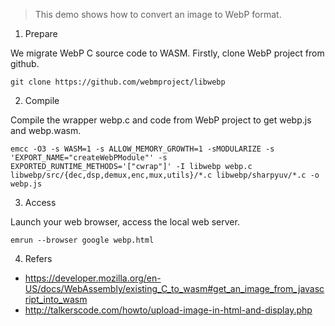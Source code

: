 > This demo shows how to convert an image to WebP format.

1. Prepare

We migrate WebP C source code to WASM. Firstly, clone WebP project from github.
```shell
git clone https://github.com/webmproject/libwebp
```
2. Compile

Compile the wrapper webp.c and code from WebP project to get webp.js and webp.wasm.
```shell
emcc -O3 -s WASM=1 -s ALLOW_MEMORY_GROWTH=1 -sMODULARIZE -s 'EXPORT_NAME="createWebPModule"' -s EXPORTED_RUNTIME_METHODS='["cwrap"]' -I libwebp webp.c libwebp/src/{dec,dsp,demux,enc,mux,utils}/*.c libwebp/sharpyuv/*.c -o webp.js
```

3. Access

Launch your web browser, access the local web server.
```shell
emrun --browser google webp.html
```

4. Refers
- https://developer.mozilla.org/en-US/docs/WebAssembly/existing_C_to_wasm#get_an_image_from_javascript_into_wasm
- http://talkerscode.com/howto/upload-image-in-html-and-display.php